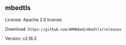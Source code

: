 
## mbedtls

License: Apache 2.0 license.

Download: `https://github.com/ARMmbed/mbedtls/releases`

Version: v2.16.3

